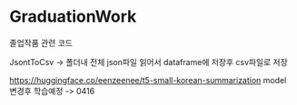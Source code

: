 # GraduationWork
졸업작품 관련 코드


JsontToCsv -> 폴더내 전체 json파일 읽어서 dataframe에 저장후 csv파일로 저장


https://huggingface.co/eenzeenee/t5-small-korean-summarization model 변경후 학습예정 -> 0416
